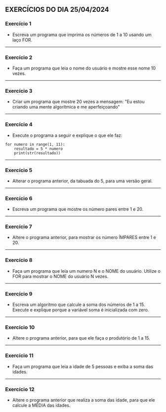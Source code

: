 ## EXERCÍCIOS DO DIA 25/04/2024

### Exercício 1

- Escreva um programa que imprima os números de 1 a 10 usando um laço FOR. 

<hr>

### Exercício 2

- Faça um programa que leia o nome do usuário e mostre esse nome 10 vezes.

<hr>

### Exercício 3

- Criar um programa que mostre 20 vezes a mensagem: "Eu estou criando uma mente algorítmica e me aperfeiçoando"

<hr>

### Exercício 4

- Execute o programa a seguir e explique o que ele faz:

````
for numero in range(1, 11): 
    resultado = 5 * numero
    print(str(resultado))
````
<hr>

### Exercício 5

- Alterar o programa anterior, da tabuada do 5, para uma versão geral.

<hr>

### Exercício 6

- Escreva um programa que mostre os número pares entre 1 e 20.

<hr>

### Exercício 7

- Altere o programa anterior, para mostrar os número ÍMPARES entre 1 e 20.

<hr>

### Exercício 8

- Faça um programa que leia um numero N e o NOME do usuário. Utilize o FOR para mostrar o NOME do usuário N vezes.

<hr>

### Exercício 9

- Escreva um algoritmo que calcule a soma dos números de 1 a 15. Execute e explique porque a variável soma é inicializada com zero.

<hr>

### Exercício 10

- Altere o programa anterior, para que ele faça o produtório de 1 a 15.

<hr>

### Exercício 11

- Faça um programa que leia a idade de 5 pessoas e exiba a soma das idades.

<hr>

### Exercício 12

- Altere o programa anterior que realiza a soma das idade, para que ele calcule a MÉDIA das idades.
